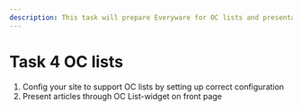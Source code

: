 ```yaml
---
description: This task will prepare Everyware for OC lists and presentation
---
```


# Task 4 OC lists

1. Config your site to support OC lists by setting up correct configuration
2. Present articles through OC List-widget on front page

